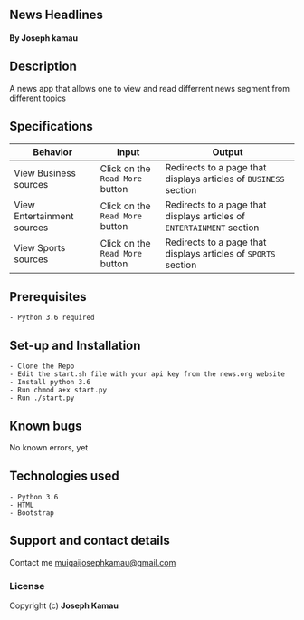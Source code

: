 ## News Headlines


#### By Joseph kamau

## Description
A news app that allows one to view and read differrent news segment from different topics


## Specifications
| Behavior            | Input                         | Output                        | 
| ------------------- | ----------------------------- | ----------------------------- |
| View Business sources | Click on the `Read More` button |Redirects to a page that displays articles of `BUSINESS` section |
| View Entertainment sources | Click on the `Read More` button | Redirects to a page that displays articles of `ENTERTAINMENT` section |
| View Sports sources | Click on the `Read More` button |Redirects to a page that displays articles of `SPORTS` section |


## Prerequisites
    - Python 3.6 required


## Set-up and Installation
    - Clone the Repo
    - Edit the start.sh file with your api key from the news.org website
    - Install python 3.6
    - Run chmod a+x start.py
    - Run ./start.py

## Known bugs
No known errors, yet

## Technologies used
    - Python 3.6
    - HTML
    - Bootstrap
    
## Support and contact details
Contact me muigaijosephkamau@gmail.com

### License
Copyright (c) **Joseph Kamau**
